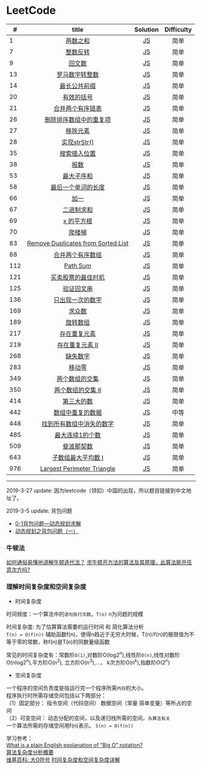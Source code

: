 # LeetCode

| #      | title     | Solution     | Difficulty|
| ---------- | :-----------:  | :-----------: | :-----------: |
| 1     | [两数之和](https://leetcode-cn.com/problems/two-sum/)     |  [JS](https://github.com/ShiRouMi/LeetCode/blob/01c3e6152e2bb923b3ad8e249dfc5a7e21159e93/Easy/Two%20Sum.js)    | 简单
| 7 | 	[整数反转](https://leetcode-cn.com/problems/reverse-integer/)  | [JS](https://github.com/ShiRouMi/LeetCode/blob/01c3e6152e2bb923b3ad8e249dfc5a7e21159e93/Easy/Reverse%20Integer.js) | 简单 |
| 9 | 	[回文数](https://leetcode-cn.com/problems/palindrome-number/)  | [JS](https://github.com/ShiRouMi/LeetCode/blob/01c3e6152e2bb923b3ad8e249dfc5a7e21159e93/Easy/Palindrome%20Number.js) | 简单 |
| 13 | 	[罗马数字转整数](https://leetcode-cn.com/problems/roman-to-integer/)  | [JS](https://github.com/ShiRouMi/LeetCode/blob/01c3e6152e2bb923b3ad8e249dfc5a7e21159e93/Easy/Roman%20to%20Integer.js) | 简单 |
| 14 | 	[最长公共前缀](https://leetcode-cn.com/problems/longest-common-prefix/)  | [JS](https://github.com/ShiRouMi/LeetCode/blob/01c3e6152e2bb923b3ad8e249dfc5a7e21159e93/Easy/Longest%20Common%20Prefix.js) | 简单 |
| 20 | 	[有效的括号](https://leetcode-cn.com/problems/valid-parentheses/)  | [JS](https://github.com/ShiRouMi/LeetCode/blob/01c3e6152e2bb923b3ad8e249dfc5a7e21159e93/Easy/Valid%20Parentheses.js) | 简单 |
| 21 | 	[合并两个有序链表](https://leetcode-cn.com/problems/merge-two-sorted-lists/)  | [JS](https://github.com/ShiRouMi/LeetCode/blob/01c3e6152e2bb923b3ad8e249dfc5a7e21159e93/Easy/Merge%20Two%20Sorted%20List.js) | 简单 |
| 26 | 	[删除排序数组中的重复项](https://leetcode-cn.com/problems/remove-duplicates-from-sorted-array/)  | [JS](https://github.com/ShiRouMi/LeetCode/blob/01c3e6152e2bb923b3ad8e249dfc5a7e21159e93/Easy/Remove%20Duplicates%20from%20Sorted%20Array.js) | 简单 |
| 27 | 	[移除元素](https://leetcode-cn.com/problems/remove-element/)  | [JS](https://github.com/ShiRouMi/LeetCode/blob/01c3e6152e2bb923b3ad8e249dfc5a7e21159e93/Easy/Remove%20Element.js) | 简单 |
| 28 | 	[实现strStr()](https://leetcode-cn.com/problems/implement-strstr/)  | [JS](https://github.com/ShiRouMi/LeetCode/blob/01c3e6152e2bb923b3ad8e249dfc5a7e21159e93/Easy/Implement%20strStr().js) | 简单 |
| 35 | 	[搜索插入位置](https://leetcode-cn.com/problems/search-insert-position/)  | [JS](https://github.com/ShiRouMi/LeetCode/blob/01c3e6152e2bb923b3ad8e249dfc5a7e21159e93/Easy/Search%20Insert%20Position.js) | 简单 |
| 38 | 	[报数](https://leetcode-cn.com/problems/count-and-say/)  | [JS](https://github.com/ShiRouMi/LeetCode/blob/01c3e6152e2bb923b3ad8e249dfc5a7e21159e93/Easy/Count%20and%20Say.js) | 简单 |
| 53 | 	[最大子序和](https://leetcode-cn.com/problems/maximum-subarray/)  | [JS](https://github.com/ShiRouMi/LeetCode/blob/01c3e6152e2bb923b3ad8e249dfc5a7e21159e93/Easy/Maximum%20Subarray.js) | 简单 |
| 58 | 	[最后一个单词的长度](https://leetcode-cn.com/problems/length-of-last-word/)  | [JS](https://github.com/ShiRouMi/LeetCode/blob/01c3e6152e2bb923b3ad8e249dfc5a7e21159e93/Easy/Length%20of%20Last%20Word.js) | 简单 |
| 66 | 	[加一](https://leetcode-cn.com/problems/plus-one/)  | [JS](https://github.com/ShiRouMi/LeetCode/blob/01c3e6152e2bb923b3ad8e249dfc5a7e21159e93/Easy/Plus%20One.js) | 简单 |
| 67 | 	[二进制求和](https://leetcode-cn.com/problems/add-binary/)  | [JS](https://github.com/ShiRouMi/LeetCode/blob/01c3e6152e2bb923b3ad8e249dfc5a7e21159e93/Easy/Add%20Binary.js) | 简单 |
| 69 | 	[	x 的平方根](https://leetcode-cn.com/problems/sqrtx/)  | [JS](https://github.com/ShiRouMi/LeetCode/blob/01c3e6152e2bb923b3ad8e249dfc5a7e21159e93/Easy/Sqrt(x).js) | 简单 |
| 70 | 	[	爬楼梯 ](https://leetcode-cn.com/problems/climbing-stairs/)  | [JS](https://github.com/ShiRouMi/LeetCode/blob/01c3e6152e2bb923b3ad8e249dfc5a7e21159e93/Easy/Climbing%20Staris.js) | 简单 |
| 83 | 	[	Remove Duplicates from Sorted List ](https://leetcode-cn.com/problems/remove-duplicates-from-sorted-list/)  | [JS](https://github.com/ShiRouMi/LeetCode/blob/829d92eabc04732e4795fc8b10444e5d5f237773/Easy/remove-duplicates-from-sorted-list.js) | 简单 |
| 88 | 	[	合并两个有序数组 ](https://leetcode-cn.com/problems/merge-sorted-array/)  | [JS](https://github.com/ShiRouMi/LeetCode/blob/01c3e6152e2bb923b3ad8e249dfc5a7e21159e93/Easy/%E5%90%88%E5%B9%B6%E4%B8%A4%E4%B8%AA%E6%9C%89%E5%BA%8F%E6%95%B0%E7%BB%84.js) | 简单 |
| 112 | 	[	Path Sum ](https://leetcode-cn.com/problems/path-sum/)  | [JS](https://github.com/ShiRouMi/LeetCode/blob/829d92eabc04732e4795fc8b10444e5d5f237773/Easy/path-sum.js) | 简单 |
| 121 | [ 买卖股票的最佳时机 ](https://leetcode-cn.com/problems/best-time-to-buy-and-sell-stock/)  | [JS](https://github.com/ShiRouMi/LeetCode/blob/01c3e6152e2bb923b3ad8e249dfc5a7e21159e93/Easy/%E4%B9%B0%E5%8D%96%E8%82%A1%E7%A5%A8%E7%9A%84%E6%9C%80%E4%BD%B3%E6%97%B6%E6%9C%BA.js) | 简单 |
| 125 | [ 验证回文串 ](https://leetcode-cn.com/problems/valid-palindrome/)  | [JS](https://github.com/ShiRouMi/LeetCode/blob/76c70463ae3998bda64c3a371e7b41e7db6877b6/Easy/valid-palindrome.js) | 简单 |
| 136 | [ 只出现一次的数字 ](https://leetcode-cn.com/problems/single-number/submissions/)  | [JS](https://github.com/ShiRouMi/LeetCode/blob/HEAD/Easy/single-number.js) | 简单 |
| 169 | [ 求众数  ](https://leetcode-cn.com/problems/majority-element/)  | [JS](https://github.com/ShiRouMi/LeetCode/blob/01c3e6152e2bb923b3ad8e249dfc5a7e21159e93/Easy/%E6%B1%82%E4%BC%97%E6%95%B0.js) | 简单 |
| 189 | [ 旋转数组  ](https://leetcode-cn.com/problems/rotate-array/)  | [JS](https://github.com/ShiRouMi/LeetCode/blob/01c3e6152e2bb923b3ad8e249dfc5a7e21159e93/Easy/%E6%97%8B%E8%BD%AC%E6%95%B0%E7%BB%84.js) | 简单 |
| 217 | [ 存在重复元素  ](https://leetcode-cn.com/problems/contains-duplicate/)  | [JS](https://github.com/ShiRouMi/LeetCode/blob/01c3e6152e2bb923b3ad8e249dfc5a7e21159e93/Easy/%E5%AD%98%E5%9C%A8%E9%87%8D%E5%A4%8D%E5%85%83%E7%B4%A0.js) | 简单 |
| 219 | [ 存在重复元素 II ](https://leetcode-cn.com/problems/contains-duplicate-ii/)  | [JS](https://github.com/ShiRouMi/LeetCode/blob/01c3e6152e2bb923b3ad8e249dfc5a7e21159e93/Easy/%E5%AD%98%E5%9C%A8%E9%87%8D%E5%A4%8D%E5%85%83%E7%B4%A0%20II.js) | 简单 |
| 268 | [ 缺失数字 ](https://leetcode-cn.com/problems/missing-number/)  | [JS](https://github.com/ShiRouMi/LeetCode/blob/01c3e6152e2bb923b3ad8e249dfc5a7e21159e93/Easy/%E7%BC%BA%E5%A4%B1%E6%95%B0%E5%AD%97.js) | 简单 |
| 283 | [ 移动零 ](https://leetcode-cn.com/problems/move-zeroes/)  | [JS](https://github.com/ShiRouMi/LeetCode/blob/01c3e6152e2bb923b3ad8e249dfc5a7e21159e93/Easy/%E7%A7%BB%E5%8A%A8%E9%9B%B6.js) | 简单 |
| 349 | [ 两个数组的交集 ](https://leetcode-cn.com/problems/intersection-of-two-arrays/)  | [JS](https://github.com/ShiRouMi/LeetCode/blob/01c3e6152e2bb923b3ad8e249dfc5a7e21159e93/Easy/%E4%B8%A4%E4%B8%AA%E6%95%B0%E7%BB%84%E7%9A%84%E4%BA%A4%E9%9B%86.js) | 简单 |
| 350 | [ 两个数组的交集 II ](https://leetcode-cn.com/problems/intersection-of-two-arrays-ii/)  | [JS](https://github.com/ShiRouMi/LeetCode/blob/01c3e6152e2bb923b3ad8e249dfc5a7e21159e93/Easy/%E4%B8%A4%E4%B8%AA%E6%95%B0%E7%BB%84%E7%9A%84%E4%BA%A4%E9%9B%86%20II.js) | 简单 |
| 414 | [ 第三大的数 ](https://leetcode-cn.com/problems/third-maximum-number/)  | [JS](https://github.com/ShiRouMi/LeetCode/blob/01c3e6152e2bb923b3ad8e249dfc5a7e21159e93/Easy/%E7%AC%AC%E4%B8%89%E5%A4%A7%E7%9A%84%E6%95%B0.js) | 简单 |
| 442 | [ 数组中重复的数据 ](https://leetcode-cn.com/problems/find-all-duplicates-in-an-array/)  | [JS](https://github.com/ShiRouMi/LeetCode/blob/01c3e6152e2bb923b3ad8e249dfc5a7e21159e93/Medium/%20%E6%95%B0%E7%BB%84%E4%B8%AD%E9%87%8D%E5%A4%8D%E7%9A%84%E6%95%B0%E6%8D%AE.js) | 中等 |
| 448 | [ 找到所有数组中消失的数字 ](https://leetcode-cn.com/problems/find-all-numbers-disappeared-in-an-array/)  | [JS](https://github.com/ShiRouMi/LeetCode/blob/HEAD/Easy/find-all-numbers-disappeared-in-an-array.js) | 简单 |
| 485 | [ 最大连续1的个数 ](https://leetcode-cn.com/problems/max-consecutive-ones/)  | [JS](https://github.com/ShiRouMi/LeetCode/blob/01c3e6152e2bb923b3ad8e249dfc5a7e21159e93/Easy/%E6%9C%80%E5%A4%A7%E8%BF%9E%E7%BB%AD1%E7%9A%84%E4%B8%AA%E6%95%B0.js) | 简单 |
| 509 | [ 斐波那契数 ](https://leetcode-cn.com/problems/fibonacci-number/)  | [JS](https://github.com/ShiRouMi/LeetCode/blob/01c3e6152e2bb923b3ad8e249dfc5a7e21159e93/Easy/%E6%96%90%E6%B3%A2%E9%82%A3%E5%A5%91%E6%95%B0.js) | 简单 |
| 643 | [ 子数组最大平均数 I ](https://leetcode-cn.com/problems/maximum-average-subarray-i/)  | [JS](https://github.com/ShiRouMi/LeetCode/blob/HEAD/Easy/maximum-average-subarray-i.js) | 简单 |
| 976 | [ Largest Perimeter Triangle ](https://leetcode-cn.com/problems/largest-perimeter-triangle/comments/)  | [JS]() | 简单 |
---

2019-3-27 update:
因为leetcode（领扣）中国的出现，所以题目链接到中文地址了。

2019-3-5 update:
背包问题
- [0-1背包问题—动态规划求解](https://www.cnblogs.com/Anker/archive/2013/05/04/3059070.html)
- [动态规划之背包问题（一）](http://www.hawstein.com/posts/dp-knapsack.html)

### 牛顿法
[如何通俗易懂地讲解牛顿迭代法？](http://www.matongxue.com/madocs/205.html#/madoc)
[求牛顿开方法的算法及其原理，此算法能开任意次方吗?](https://www.guokr.com/question/461510/)

### 理解时间复杂度和空间复杂度 

* 时间复杂度

时间频度：一个算法中的`语句执行次数`。`T(n)` n为问题的规模

时间复杂度: 为了估算算法需要的运行时间 和 简化算法分析<br>
`T(n) = O(f(n))` 辅助函数f(n)，使得n趋近于无穷大时候，T(n)/f(n)的极限值为不等于零的常数，称f(n)是T(n)的同数量级函数<br>

常见的时间复杂度有：常数阶`O(1)`,对数阶O(log2<sup>n</sup>),线性阶`O(n)`,线性对数阶O(nlog2<sup>n</sup>),平方阶O(n<sup>2</sup>), 立方阶O(n<sup>3</sup>),...， k次方阶O(n<sup>k</sup>),指数阶O(2<sup>n</sup>)

* 空间复杂度

一个程序的空间负责度是指运行完一个程序所需`内存`的大小。<br>
程序执行时所需存储空间包括以下两部分：<br>
（1）固定部分： 指令空间（代码空间） 数据空间（常量 简单变量）等所占的空间<br>
（2）可变空间： 动态分配的空间，以及递归栈所需的空间，`与算法有关`<br>
一个算法所需的存储空间用f(n)表示。 `S(n) = O(f(n))`

学习参考： <br>
[What is a plain English explanation of “Big O” notation?](https://stackoverflow.com/questions/487258/what-is-a-plain-english-explanation-of-big-o-notation)<br>
[算法复杂度分析概要](https://www.61mon.com/index.php/archives/176/)<br>
[维基百科: 大O符号](https://zh.wikipedia.org/wiki/%E5%A4%A7O%E7%AC%A6%E5%8F%B7)
[时间复杂度和空间复杂度详解](http://blog.csdn.net/booirror/article/details/7707551/)